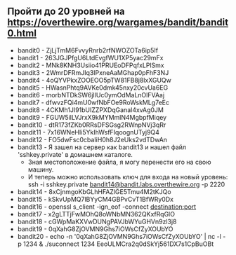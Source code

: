 ## Пройти до 20 уровней на https://overthewire.org/wargames/bandit/bandit0.html

 - bandit0 - ZjLjTmM6FvvyRnrb2rfNWOZOTa6ip5If
 - bandit1 - 263JGJPfgU6LtdEvgfWU1XP5yac29mFx
 - bandit2 - MNk8KNH3Usiio41PRUEoDFPqfxLPlSmx
 - bandit3 - 2WmrDFRmJIq3IPxneAaMGhap0pFhF3NJ
 - bandit4 - 4oQYVPkxZOOEOO5pTW81FB8j8lxXGUQw
 - bandit5 - HWasnPhtq9AVKe0dmk45nxy20cvUa6EG
 - bandit6 - morbNTDkSW6jIlUc0ymOdMaLnOlFVAaj
 - bandit7 - dfwvzFQi4mU0wfNbFOe9RoWskMLg7eEc
 - bandit8 - 4CKMh1JI91bUIZZPXDqGanal4xvAg0JM
 - bandit9 - FGUW5ilLVJrxX9kMYMmlN4MgbpfMiqey
 - bandit10 - dtR173fZKb0RRsDFSGsg2RWnpNVj3qRr
 - bandit11 - 7x16WNeHIi5YkIhWsfFIqoognUTyj9Q4
 - bandit12 - FO5dwFsc0cbaIiH0h8J2eUks2vdTDwAn
 - bandit13 - Я зашел на сервер как bandit13 и нашел файл 'sshkey.private' в домашнем каталоге. 
    - Зная местоположение файла, я могу перенести его на свою машину. 
    - И теперь можно использовать ключ для входа на новый уровень: ssh -i sshkey.private bandit14@bandit.labs.overthewire.org -p 2220
 - bandit14 - 8xCjnmgoKbGLhHFAZlGE5Tmu4M2tKJQo
 - bandit15 - kSkvUpMQ7lBYyCM4GBPvCvT1BfWRy0Dx
 - bandit16 - openssl s_client -ign_eof -connect <destination:port>
 - bandit17 - x2gLTTjFwMOhQ8oWNbMN362QKxfRqGlO
 - bandit18 - cGWpMaKXVwDUNgPAVJbWYuGHVn9zl3j8
 - bandit19 - 0qXahG8ZjOVMN9Ghs7iOWsCfZyXOUbYO
 - bandit20 - echo -n '0qXahG8ZjOVMN9Ghs7iOWsCfZyXOUbYO' | nc -l -p 1234 & 
 ./suconnect 1234
 EeoULMCra2q0dSkYj561DX7s1CpBuOBt
